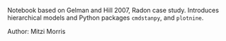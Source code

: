 Notebook based on Gelman and Hill 2007, Radon case study.
Introduces hierarchical models and Python packages `cmdstanpy`, and `plotnine`.

Author:  Mitzi Morris


